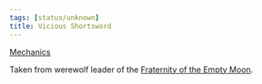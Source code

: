 ```yaml
---
tags: [status/unknown]
title: Vicious Shortsword
---
```


[Mechanics](https://www.dndbeyond.com/magic-items/5208-vicious-shortsword) 

Taken from werewolf leader of the [Fraternity of the Empty Moon](<../../../../groups/fraternity-of-the-empty-moon.md>).